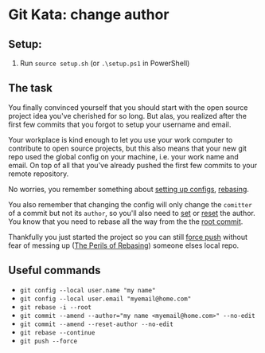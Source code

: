 # Git Kata: change author

## Setup:

1. Run `source setup.sh` (or `.\setup.ps1` in PowerShell)


## The task

You finally convinced yourself that you should start with the open source project idea you've cherished for so long.
But alas, you realized after the first few commits that you forgot to setup your username and email.

Your workplace is kind enough to let you use your work computer to contribute to open source projects, but this also means that your new git repo used the global config on your machine, i.e. your work name and email.
On top of all that you've already pushed the first few commits to your remote repository.

No worries, you remember something about [setting up configs][config], [rebasing][rebase].

You also remember that changing the config will only change the `comitter` of a commit but not its `author`, so you'll also need to [set][setauthor] or [reset][resetauthor] the author.
You know that you need to rebase all the way from the the [root commit][root].

Thankfully you just started the project so you can still [force push][push] without fear of messing up ([The Perils of Rebasing][perilsofrebase]) someone elses local repo.

## Useful commands
- `git config --local user.name "my name"`
- `git config --local user.email "myemail@home.com"`
- `git rebase -i --root`
- `git commit --amend --author="my name <myemail@home.com>" --no-edit`
- `git commit --amend --reset-author --no-edit`
- `git rebase --continue`
- `git push --force`

[config]: https://git-scm.com/book/en/v2/Customizing-Git-Git-Configuration
[rebase]: https://git-scm.com/book/en/v2/Git-Tools-Rewriting-History
[setauthor]: https://git-scm.com/docs/git-commit#Documentation/git-commit.txt---authorltauthorgt
[resetauthor]: https://git-scm.com/docs/git-commit#Documentation/git-commit.txt---reset-author
[push]: https://git-scm.com/docs/git-push#Documentation/git-push.txt--f
[root]: https://git-scm.com/docs/git-rebase#Documentation/git-rebase.txt---root
[perilsofrebase]: https://git-scm.com/book/en/v2/Git-Branching-Rebasing